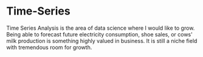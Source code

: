 # Time-Series
Time Series Analysis is the area of data science where I would like to grow.  Being able to forecast future electricity consumption, shoe sales, or cows' milk production is something highly valued in business.  It is still a niche field with tremendous room for growth.
